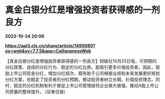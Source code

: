 # 真金白银分红是增强投资者获得感的一剂良方

**2023-10-24 20:06**

**https://api3.cls.cn/share/article/1495080?os=web&sv=7.7.5&app=CailianpressWeb**

【真金白银分红是增强投资者获得感的一剂良方】财联社10月25日电，可预期的分红政策、连续的分红行为、稳定的分红比例，能吸引更多价值投资者。因此，鼓励上市公司现金分红，增加分红频次，既有助于公司根据业绩和未来发展更好规划分红方案，也稳定了投资者的分红预期，推动投资者树立长期、价值投资理念。同时，稳定的分红机制有利于督促上市公司管理层将企业做大做强，推动A股上市公司质量的整体提升。 (证券日报)
